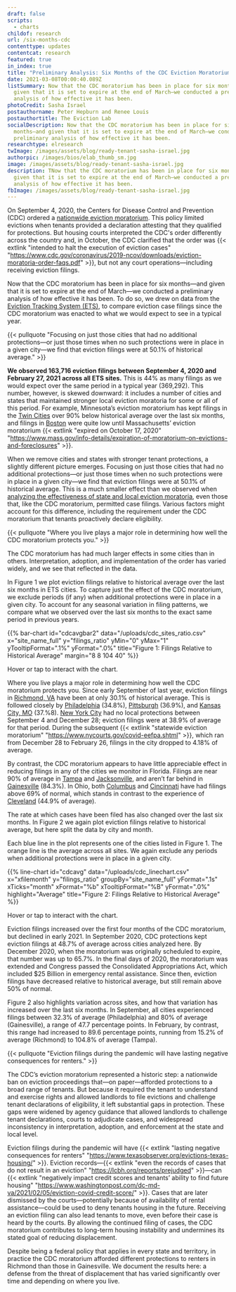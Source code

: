 ```yaml
---
draft: false
scripts:
  - charts
childof: research
url: /six-months-cdc
contenttype: updates
contentcat: research
featured: true
in_index: true
title: "Preliminary Analysis: Six Months of the CDC Eviction Moratorium"
date: 2021-03-08T00:00:40.089Z
listSummary: Now that the CDC moratorium has been in place for six months—and
  given that it is set to expire at the end of March—we conducted a preliminary
  analysis of how effective it has been.
photoCredit: Sasha Israel
postauthorname: Peter Hepburn and Renee Louis
postauthortitle: The Eviction Lab
socialDescription: Now that the CDC moratorium has been in place for six
  months—and given that it is set to expire at the end of March—we conducted a
  preliminary analysis of how effective it has been.
researchtype: elresearch
twImage: /images/assets/blog/ready-tenant-sasha-israel.jpg
authorpic: /images/bios/elab_thumb_sm.jpg
image: /images/assets/blog/ready-tenant-sasha-israel.jpg
description: TNow that the CDC moratorium has been in place for six months—and
  given that it is set to expire at the end of March—we conducted a preliminary
  analysis of how effective it has been.
fbImage: /images/assets/blog/ready-tenant-sasha-israel.jpg
---
```


On September 4, 2020, the Centers for Disease Control and Prevention (CDC) ordered a [nationwide eviction moratorium](/moratorium-extended-evictions-continue/). This policy limited evictions when tenants provided a declaration attesting that they qualified for protections. But housing courts interpreted the CDC's order differently across the country and, in October, the CDC clarified that the order was {{< extlink "intended to halt the execution of eviction cases" "https://www.cdc.gov/coronavirus/2019-ncov/downloads/eviction-moratoria-order-faqs.pdf" >}}, but not any court operations—including receiving eviction filings.

Now that the CDC moratorium has been in place for six months—and given that it is set to expire at the end of March—we conducted a preliminary analysis of how effective it has been. To do so, we drew on data from the [Eviction Tracking System (ETS)](/eviction-tracking/), to compare eviction case filings since the CDC moratorium was enacted to what we would expect to see in a typical year.

{{< pullquote "Focusing on just those cities that had no additional protections—or just those times when no such protections were in place in a given city—we find that eviction filings were at 50.1% of historical average." >}}

**We observed 163,716 eviction filings between September 4, 2020 and February 27, 2021 across all ETS sites.** This is 44% as many filings as we would expect over the same period in a typical year (369,292). This number, however, is skewed downward: it includes a number of cities and states that maintained stronger local eviction moratoria for some or all of this period. For example, Minnesota’s eviction moratorium has kept filings in the [Twin Cities](/eviction-tracking/minneapolis-saint-paul-mn/) over 90% below historical average over the last six months, and filings in [Boston](/eviction-tracking/boston-ma/) were quite low until Massachusetts’ eviction moratorium {{< extlink "expired on October 17, 2020" "https://www.mass.gov/info-details/expiration-of-moratorium-on-evictions-and-foreclosures" >}}.

When we remove cities and states with stronger tenant protections, a slightly different picture emerges. Focusing on just those cities that had no additional protections—or just those times when no such protections were in place in a given city—we find that eviction filings were at 50.1% of historical average. This is a much smaller effect than we observed when [analyzing the effectiveness of state and local eviction moratoria](/moratoria-and-filings/), even those that, like the CDC moratorium, permitted case filings. Various factors might account for this difference, including the requirement under the CDC moratorium that tenants proactively declare eligibility.

{{< pullquote "Where you live plays a major role in determining how well the CDC moratorium protects you." >}}

The CDC moratorium has had much larger effects in some cities than in others. Interpretation, adoption, and implementation of the order has varied widely, and we see that reflected in the data.

In Figure 1 we plot eviction filings relative to historical average over the last six months in ETS cities. To capture just the effect of the CDC moratorium, we exclude periods (if any) when additional protections were in place in a given city. To account for any seasonal variation in filing patterns, we compare what we observed over the last six months to the exact same period in previous years.

{{% bar-chart
  id="cdcavgbar2"
  data="/uploads/cdc_sites_ratio.csv"
  x="site_name_full"
  y="filings_ratio"
  yMin="0"
  yMax="1"
  yTooltipFormat=".1%"
  yFormat=".0%"
  title="Figure 1: Filings Relative to Historical Average"
  margin="8 8 104 40"
%}}

<p class="figcaption">Hover or tap to interact with the chart.</p>

Where you live plays a major role in determining how well the CDC moratorium protects you. Since early September of last year, eviction filings in [Richmond, VA](/eviction-tracking/richmond-va/) have been at only 30.1% of historical average. This is followed closely by [Philadelphia](/eviction-tracking/philadelphia-pa/) (34.8%), [Pittsburgh](/eviction-tracking/pittsburgh-pa/) (36.9%), and [Kansas City, MO](/eviction-tracking/kansas-city-mo/) (37.%8). [New York City](/eviction-tracking/new-york-ny/) had no local protections between September 4 and December 28; eviction filings were at 38.9% of average for that period. During the subsequent {{< extlink "statewide eviction moratorium" "https://www.nycourts.gov/covid-eefpa.shtml" >}}, which ran from December 28 to February 26, filings in the city dropped to 4.18% of average.

By contrast, the CDC moratorium appears to have little appreciable effect in reducing filings in any of the cities we monitor in Florida. Filings are near 90% of average in [Tampa](/eviction-tracking/tampa-fl/) and [Jacksonville](/eviction-tracking/jacksonville-fl/), and aren’t far behind in [Gainesville](/eviction-tracking/gainesville-fl/) (84.3%). In Ohio, both [Columbus](/eviction-tracking/columbus-oh/) and [Cincinnati](/eviction-tracking/cincinnati-oh/) have had filings above 69% of normal, which stands in contrast to the experience of [Cleveland](/eviction-tracking/cleveland-oh/) (44.9% of average).

The rate at which cases have been filed has also changed over the last six months. In Figure 2 we again plot eviction filings relative to historical average, but here split the data by city and month.

Each blue line in the plot represents one of the cities listed in Figure 1.
The orange line is the average across all sites.
We again exclude any periods when additional protections were in place in a given city.

{{% line-chart
  id="cdcavg"
  data="/uploads/cdc_linechart.csv"
  x="xfilemonth"
  y="filings_ratio"
  groupBy="site_name_full"
  yFormat=".1s"
  xTicks="month"
  xFormat="%b"
  xTooltipFormat="%B"
  yFormat=".0%"
  highlight="Average"
  title="Figure 2: Filings Relative to Historical Average"
%}}

<p class="figcaption">Hover or tap to interact with the chart.</p>

Eviction filings increased over the first four months of the CDC moratorium, but declined in early 2021. In September 2020, CDC protections kept eviction filings at 48.7% of average across cities analyzed here. By December 2020, when the moratorium was originally scheduled to expire, that number was up to 65.7%. In the final days of 2020, the moratorium was extended and Congress passed the Consolidated Appropriations Act, which included $25 Billion in emergency rental assistance. Since then, eviction filings have decreased relative to historical average, but still remain above 50% of normal.

Figure 2 also highlights variation across sites, and how that variation has increased over the last six months. In September, all cities experienced filings between 32.3% of average (Philadelphia) and 80% of average (Gainesville), a range of 47.7 percentage points. In February, by contrast, this range had increased to 89.6 percentage points, running from 15.2% of average (Richmond) to 104.8% of average (Tampa).

{{< pullquote "Eviction filings during the pandemic will have lasting negative consequences for renters." >}}

The CDC’s eviction moratorium represented a historic step: a nationwide ban on eviction proceedings that—on paper—afforded protections to a broad range of tenants. But because it required the tenant to understand and exercise rights and allowed landlords to file evictions and challenge tenant declarations of eligibility, it left substantial gaps in protection. These gaps were widened by agency guidance that allowed landlords to challenge tenant declarations, courts to adjudicate cases, and widespread inconsistency in interpretation, adoption, and enforcement at the state and local level.

Eviction filings during the pandemic will have {{< extlink "lasting negative consequences for renters" "https://www.texasobserver.org/evictions-texas-housing/" >}}. Eviction records—{{< extlink "even the records of cases that do not result in an eviction" "https://lcbh.org/reports/prejudged" >}}—can {{< extlink "negatively impact credit scores and tenants’ ability to find future housing" "https://www.washingtonpost.com/dc-md-va/2021/02/05/eviction-covid-credit-score/" >}}. Cases that are later dismissed by the courts—potentially because of availability of rental assistance—could be used to deny tenants housing in the future. Receiving an eviction filing can also lead tenants to move, even before their case is heard by the courts. By allowing the continued filing of cases, the CDC moratorium contributes to long-term housing instability and undermines its stated goal of reducing displacement.

Despite being a federal policy that applies in every state and territory, in practice the CDC moratorium afforded different protections to renters in Richmond than those in Gainesville. We document the results here: a defense from the threat of displacement that has varied significantly over time and depending on where you live.
